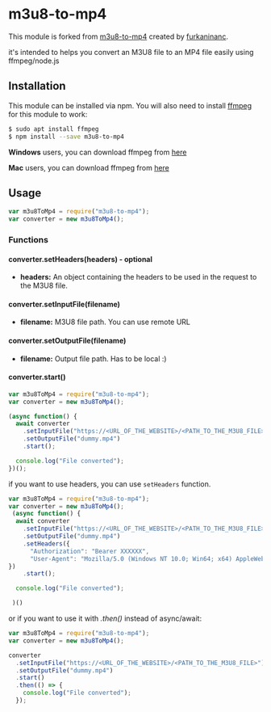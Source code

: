# m3u8-to-mp4

This module is forked from [m3u8-to-mp4](
  https://github.com/furkaninanc/m3u8-to-mp4) created by [furkaninanc](https://github.com/furkaninanc).

it's intended to helps you convert an M3U8 file to an MP4 file easily using ffmpeg/node.js

## Installation

This module can be installed via npm. You will also need to install [ffmpeg](https://ffmpeg.org/) for this module to work:

```sh
$ sudo apt install ffmpeg
$ npm install --save m3u8-to-mp4
```

**Windows** users, you can download ffmpeg from [here](https://ffmpeg.org/download.html#build-windows)

**Mac** users, you can download ffmpeg from [here](https://ffmpeg.org/download.html#build-mac)

## Usage

```js
var m3u8ToMp4 = require("m3u8-to-mp4");
var converter = new m3u8ToMp4();
```

### Functions

#### converter.setHeaders(headers) - optional

- **headers:** An object containing the headers to be used in the request to the M3U8 file.

#### converter.setInputFile(filename)

- **filename:** M3U8 file path. You can use remote URL

#### converter.setOutputFile(filename)

- **filename:** Output file path. Has to be local :)

#### converter.start()

```js
var m3u8ToMp4 = require("m3u8-to-mp4");
var converter = new m3u8ToMp4();

(async function() {
  await converter
    .setInputFile("https://<URL_OF_THE_WEBSITE>/<PATH_TO_THE_M3U8_FILE>")
    .setOutputFile("dummy.mp4")
    .start();

  console.log("File converted");
})();
```

if you want to use headers, you can use `setHeaders` function.

```js
var m3u8ToMp4 = require("m3u8-to-mp4");
var converter = new m3u8ToMp4();
 (async function() {
  await converter
    .setInputFile("https://<URL_OF_THE_WEBSITE>/<PATH_TO_THE_M3U8_FILE>")
    .setOutputFile("dummy.mp4")
    .setHeaders({
      "Authorization": "Bearer XXXXXX",
      "User-Agent": "Mozilla/5.0 (Windows NT 10.0; Win64; x64) AppleWebKit/537.36 (KHTML, like Gecko) Chrome/75.0.3770.142 Safari/537.36",
})
    .start();

  console.log("File converted");

 )()
```

or if you want to use it with _.then()_ instead of async/await:

```js
var m3u8ToMp4 = require("m3u8-to-mp4");
var converter = new m3u8ToMp4();

converter
  .setInputFile("https://<URL_OF_THE_WEBSITE>/<PATH_TO_THE_M3U8_FILE>")
  .setOutputFile("dummy.mp4")
  .start()
  .then(() => {
    console.log("File converted");
  });
```
